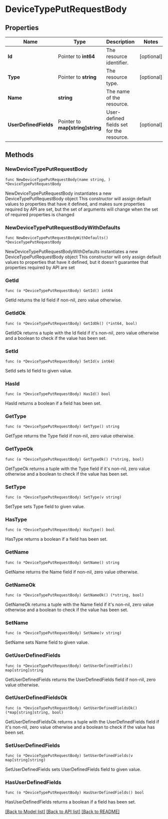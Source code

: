# DeviceTypePutRequestBody

## Properties

Name | Type | Description | Notes
------------ | ------------- | ------------- | -------------
**Id** | Pointer to **int64** | The resource identifier. | [optional] 
**Type** | Pointer to **string** | The resource type. | [optional] 
**Name** | **string** | The name of the resource. | 
**UserDefinedFields** | Pointer to **map[string]string** | User-defined fields set for the resource. | [optional] 

## Methods

### NewDeviceTypePutRequestBody

`func NewDeviceTypePutRequestBody(name string, ) *DeviceTypePutRequestBody`

NewDeviceTypePutRequestBody instantiates a new DeviceTypePutRequestBody object
This constructor will assign default values to properties that have it defined,
and makes sure properties required by API are set, but the set of arguments
will change when the set of required properties is changed

### NewDeviceTypePutRequestBodyWithDefaults

`func NewDeviceTypePutRequestBodyWithDefaults() *DeviceTypePutRequestBody`

NewDeviceTypePutRequestBodyWithDefaults instantiates a new DeviceTypePutRequestBody object
This constructor will only assign default values to properties that have it defined,
but it doesn't guarantee that properties required by API are set

### GetId

`func (o *DeviceTypePutRequestBody) GetId() int64`

GetId returns the Id field if non-nil, zero value otherwise.

### GetIdOk

`func (o *DeviceTypePutRequestBody) GetIdOk() (*int64, bool)`

GetIdOk returns a tuple with the Id field if it's non-nil, zero value otherwise
and a boolean to check if the value has been set.

### SetId

`func (o *DeviceTypePutRequestBody) SetId(v int64)`

SetId sets Id field to given value.

### HasId

`func (o *DeviceTypePutRequestBody) HasId() bool`

HasId returns a boolean if a field has been set.

### GetType

`func (o *DeviceTypePutRequestBody) GetType() string`

GetType returns the Type field if non-nil, zero value otherwise.

### GetTypeOk

`func (o *DeviceTypePutRequestBody) GetTypeOk() (*string, bool)`

GetTypeOk returns a tuple with the Type field if it's non-nil, zero value otherwise
and a boolean to check if the value has been set.

### SetType

`func (o *DeviceTypePutRequestBody) SetType(v string)`

SetType sets Type field to given value.

### HasType

`func (o *DeviceTypePutRequestBody) HasType() bool`

HasType returns a boolean if a field has been set.

### GetName

`func (o *DeviceTypePutRequestBody) GetName() string`

GetName returns the Name field if non-nil, zero value otherwise.

### GetNameOk

`func (o *DeviceTypePutRequestBody) GetNameOk() (*string, bool)`

GetNameOk returns a tuple with the Name field if it's non-nil, zero value otherwise
and a boolean to check if the value has been set.

### SetName

`func (o *DeviceTypePutRequestBody) SetName(v string)`

SetName sets Name field to given value.


### GetUserDefinedFields

`func (o *DeviceTypePutRequestBody) GetUserDefinedFields() map[string]string`

GetUserDefinedFields returns the UserDefinedFields field if non-nil, zero value otherwise.

### GetUserDefinedFieldsOk

`func (o *DeviceTypePutRequestBody) GetUserDefinedFieldsOk() (*map[string]string, bool)`

GetUserDefinedFieldsOk returns a tuple with the UserDefinedFields field if it's non-nil, zero value otherwise
and a boolean to check if the value has been set.

### SetUserDefinedFields

`func (o *DeviceTypePutRequestBody) SetUserDefinedFields(v map[string]string)`

SetUserDefinedFields sets UserDefinedFields field to given value.

### HasUserDefinedFields

`func (o *DeviceTypePutRequestBody) HasUserDefinedFields() bool`

HasUserDefinedFields returns a boolean if a field has been set.


[[Back to Model list]](../README.md#documentation-for-models) [[Back to API list]](../README.md#documentation-for-api-endpoints) [[Back to README]](../README.md)


